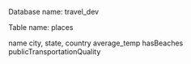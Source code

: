 

Database name: travel_dev


Table name: places

name
city,
state,
country
average_temp
hasBeaches
publicTransportationQuality